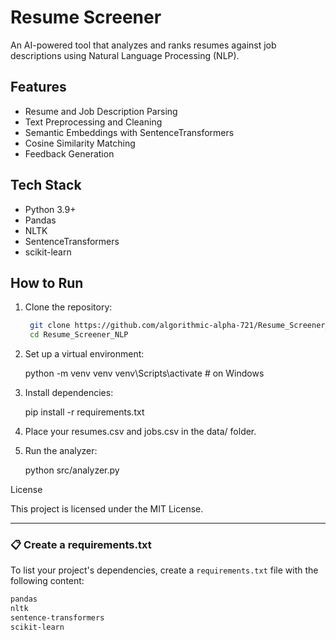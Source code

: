 # Resume Screener

An AI-powered tool that analyzes and ranks resumes against job descriptions using Natural Language Processing (NLP).

## Features

- Resume and Job Description Parsing
- Text Preprocessing and Cleaning
- Semantic Embeddings with SentenceTransformers
- Cosine Similarity Matching
- Feedback Generation

## Tech Stack

- Python 3.9+
- Pandas
- NLTK
- SentenceTransformers
- scikit-learn

## How to Run

1. Clone the repository:
   ```bash
    git clone https://github.com/algorithmic-alpha-721/Resume_Screener_NLP.git
    cd Resume_Screener_NLP

2. Set up a virtual environment:

   python -m venv venv
   venv\Scripts\activate  # on Windows

3. Install dependencies:

   pip install -r requirements.txt


4. Place your resumes.csv and jobs.csv in the data/ folder.

5. Run the analyzer:

   python src/analyzer.py

License

This project is licensed under the MIT License.



---

### 📋 Create a requirements.txt

To list your project's dependencies, create a `requirements.txt` file with the following content:


```txt
pandas
nltk
sentence-transformers
scikit-learn
